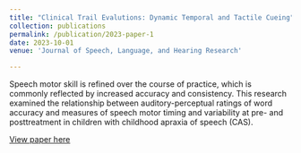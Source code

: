 ```yaml
---
title: "Clinical Trail Evalutions: Dynamic Temporal and Tactile Cueing"
collection: publications
permalink: /publication/2023-paper-1
date: 2023-10-01
venue: 'Journal of Speech, Language, and Hearing Research'

---
```


Speech motor skill is refined over the course of practice, which is commonly reflected by increased accuracy and consistency. This research examined the relationship between auditory-perceptual ratings of word accuracy and measures of speech motor timing and variability at pre- and posttreatment in children with childhood apraxia of speech (CAS). 

[View paper here](https://pubmed.ncbi.nlm.nih.gov/37379241/)

